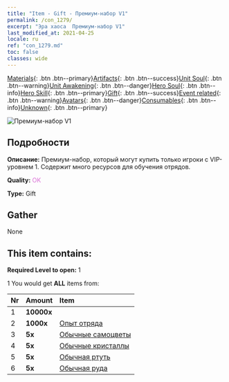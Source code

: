 ```yaml
---
title: "Item - Gift - Премиум-набор V1"
permalink: /con_1279/
excerpt: "Эра хаоса  Премиум-набор V1"
last_modified_at: 2021-04-25
locale: ru
ref: "con_1279.md"
toc: false
classes: wide
---
```

 [Materials](/ItemsRU/){: .btn .btn--primary}[Artifacts](/ItemsRU/Artifacts/){: .btn .btn--success}[Unit Soul](/ItemsRU/UnitSoul/){: .btn .btn--warning}[Unit Awakening](/ItemsRU/UnitAwakening/){: .btn .btn--danger}[Hero Soul](/ItemsRU/HeroSoul/){: .btn .btn--info}[Hero Skill](/ItemsRU/HeroSkill/){: .btn .btn--primary}[Gift](/ItemsRU/Gift/){: .btn .btn--success}[Event related](/ItemsRU/Events/){: .btn .btn--warning}[Avatars](/ItemsRU/Avatars/){: .btn .btn--danger}[Consumables](/ItemsRU/Consumables/){: .btn .btn--info}[Unknown](/ItemsRU/Unknown/){: .btn .btn--primary}

 ![Премиум-набор V1](/images/t/i_905001.png)

## Подробности
 **Описание:** Премиум-набор, который могут купить только игроки с VIP-уровнем 1. Содержит много ресурсов для обучения отрядов.

 **Quality:** <span style="color: #DA70D6">OK</span>

 **Type:** Gift

## Gather

  None

## This item contains:

 **Required Level to open:** 1

 1 You would get **ALL** items  from:

  | Nr | Amount |     Item    |
  |:---|:-------|:------------|
  | 1 |  **10000x** | <i class="fas fa-coins"/> |  | 
  | 2 |  **1000x** | [Опыт отряда](/ItemsRU/con_902/) |  | 
  | 3 |  **5x** | [Обычные самоцветы](/ItemsRU/mat_10/) |  | 
  | 4 |  **5x** | [Обычные кристаллы](/ItemsRU/mat_11/) |  | 
  | 5 |  **5x** | [Обычная ртуть](/ItemsRU/mat_8/) |  | 
  | 6 |  **5x** | [Обычная руда](/ItemsRU/mat_6/) |  | 
